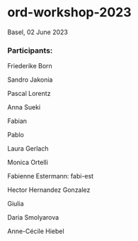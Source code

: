 # ord-workshop-2023

Basel, 02 June 2023

### Participants:

Friederike Born

Sandro Jakonia

Pascal Lorentz

Anna Sueki

Fabian

Pablo

Laura Gerlach

Monica Ortelli

Fabienne Estermann: fabi-est

Hector Hernandez Gonzalez

Giulia

Daria Smolyarova

Anne-Cécile Hiebel
